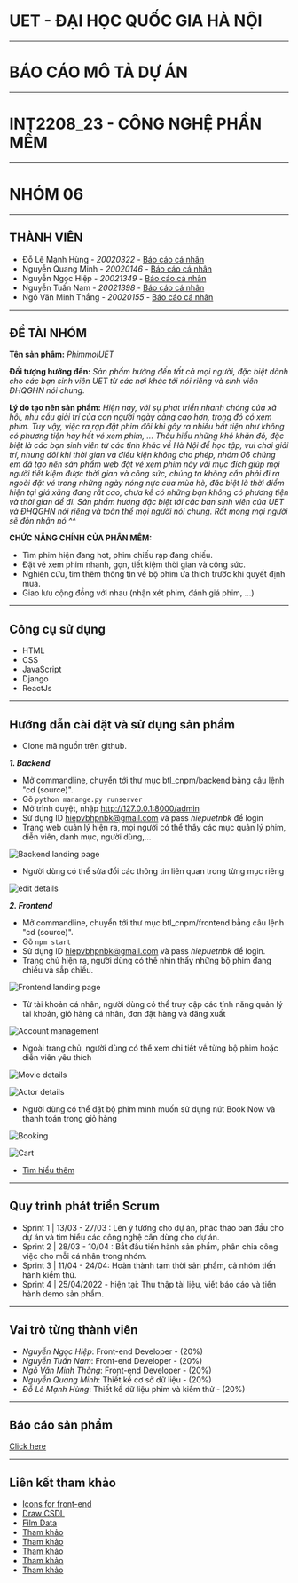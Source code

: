 # UET - ĐẠI HỌC QUỐC GIA HÀ NỘI

-----------------------------------------------------------------------------------------------------------------------------------------------------------------------

# BÁO CÁO MÔ TẢ DỰ ÁN

-----------------------------------------------------------------------------------------------------------------------------------------------------------------------

# INT2208_23 - CÔNG NGHỆ PHẦN MỀM

-----------------------------------------------------------------------------------------------------------------------------------------------------------------------

# NHÓM 06

-----------------------------------------------------------------------------------------------------------------------------------------------------------------------

## THÀNH VIÊN

- Đỗ Lê Mạnh Hùng - _20020322_ - [Báo cáo cá nhân](https://github.com/dolemanhhung/CNPM/blob/15535daf03ac0ff72686aebf963dbbd6cb0c2f42/Nh%C3%B3m%2006%20-%20%C4%90%E1%BB%97%20L%C3%AA%20M%E1%BA%A1nh%20H%C3%B9ng.md)
- Nguyễn Quang Minh - _20020146_ - [Báo cáo cá nhân](https://github.com/dolemanhhung/CNPM/blob/4216f2d557487f52583a78077c9e4a481457146c/Nh%C3%B3m%2006%20-%20Nguy%E1%BB%85n%20Quang%20Minh.md)
- Nguyễn Ngọc Hiệp - _20021349_ - [Báo cáo cá nhân](https://github.com/dolemanhhung/CNPM/blob/4edab81956d5ef4b5c8e422d93da0106317ae2e3/Nh%C3%B3m%2006%20-%20Nguy%E1%BB%85n%20Ng%E1%BB%8Dc%20Hi%E1%BB%87p.md)
- Nguyễn Tuấn Nam - _20021398_ - [Báo cáo cá nhân](https://github.com/dolemanhhung/CNPM/blob/2da7505dd2690f5334fbb621c493d5d5fddf65ec/CNPM_Nguy%E1%BB%85n%20Tu%E1%BA%A5n%20Nam_Nh%C3%B3m%2006.md)
- Ngô Văn Minh Thắng - _20020155_ - [Báo cáo cá nhân](https://github.com/dolemanhhung/CNPM/blob/04357bd7b8c6e7c18c2b257db985493f8009ffa2/Nh%C3%B3m%2006%20-%20Ng%C3%B4%20V%C4%83n%20Minh%20Th%E1%BA%AFng.md)

-----------------------------------------------------------------------------------------------------------------------------------------------------------------------

## ĐỀ TÀI NHÓM

**Tên sản phẩm:** _PhimmoiUET_

**Đối tượng hướng đến:** _Sản phẩm hướng đến tất cả mọi người, đặc biệt dành cho các bạn sinh viên UET từ các nơi khác tới nói riêng và sinh viên ĐHQGHN nói chung._

**Lý do tạo nên sản phẩm:** _Hiện nay, với sự phát triển nhanh chóng của xã hội, nhu cầu giải trí của con người ngày càng cao hơn, trong đó có xem phim. Tuy vậy, việc ra rạp đặt phim đôi khi gây ra nhiều bất tiện như không có phương tiện hay hết vé xem phim, ... Thấu hiểu những khó khăn đó, đặc biệt là các bạn sinh viên từ các tỉnh khác về Hà Nội để học tập, vui chơi giải trí, nhưng đôi khi thời gian và điều kiện không cho phép, nhóm 06 chúng em đã tạo nên sản phẩm web đặt vé xem phim này với mục đích giúp mọi người tiết kiệm được thời gian và công sức, chúng ta không cần phải đi ra ngoài đặt vé trong những ngày nóng nực của mùa hè, đặc biệt là thời điểm hiện tại giá xăng đang rất cao, chưa kể có những bạn không có phương tiện và thời gian để đi. Sản phẩm hướng đặc biệt tới các bạn sinh viên của UET và ĐHQGHN nói riêng và toàn thể mọi người nói chung. Rất mong mọi người sẽ đón nhận nó ^^_

**CHỨC NĂNG CHÍNH CỦA PHẦN MỀM:**

- Tìm phim hiện đang hot, phim chiếu rạp đang chiếu.
- Đặt vé xem phim nhanh, gọn, tiết kiệm thời gian và công sức.
- Nghiên cứu, tìm thêm thông tin về bộ phim ưa thích trước khi quyết định mua.
- Giao lưu cộng đồng với nhau (nhận xét phim, đánh giá phim, ...)

-----------------------------------------------------------------------------------------------------------------------------------------------------------------------

## Công cụ sử dụng

- HTML
- CSS
- JavaScript
- Django
- ReactJs

-----------------------------------------------------------------------------------------------------------------------------------------------------------------------

## Hướng dẫn cài đặt và sử dụng sản phẩm

- Clone mã nguồn trên github.

***1. Backend***

- Mở commandline, chuyển tới thư mục btl_cnpm/backend bằng câu lệnh "cd (source)".
- Gõ `python manange.py runserver` 
- Mở trình duyệt, nhập <http://127.0.0.1:8000/admin>
- Sử dụng ID hiepvbhpnbk@gmail.com và pass _hiepuetnbk_ để login
- Trang web quản lý hiện ra, mọi người có thể thấy các mục quản lý phim, diễn viên, danh mục, người dùng,...

![Backend landing page](demo_pics/Screenshot%202022-05-07%20214510.png)

- Người dùng có thể sửa đổi các thông tin liên quan trong từng mục riêng

![edit details](demo_pics/Screenshot%202022-05-07%20214712.png)

***2. Frontend***

- Mở commandline, chuyển tới thư mục btl_cnpm/frontend bằng câu lệnh "cd (source)".
- Gõ `npm start` 
- Sử dụng ID hiepvbhpnbk@gmail.com và pass _hiepuetnbk_ để login.
- Trang chủ hiện ra, người dùng có thể nhìn thấy những bộ phim đang chiếu và sắp chiếu.

![Frontend landing page](demo_pics/Screenshot%202022-05-08%20122640.png)

- Từ tài khoản cá nhân, người dùng có thể truy cập các tính năng quản lý tài khoản, giỏ hàng cá nhân, đơn đặt hàng và đăng xuất

![Account management](demo_pics/Screenshot%202022-05-08%20123302.png)

- Ngoài trang chủ, người dùng có thể xem chi tiết về từng bộ phim hoặc diễn viên yêu thích

![Movie details](demo_pics/Screenshot%202022-05-08%20123610.png)

![Actor details](demo_pics/Screenshot%202022-05-08%20123627.png)

- Người dùng có thể đặt bộ phim mình muốn sử dụng nút Book Now và thanh toán trong giỏ hàng

![Booking](demo_pics/Screenshot%202022-05-08%20134135.png)

![Cart](demo_pics/Screenshot%202022-05-08%20134427.png)

-  [Tìm hiểu thêm](https://github.com/hiepuet1205/btl_cnpm/blob/216d46cab7c60234f1f6092c88f4e9c78ad0dc6b/frontend/README.md)

------------------------------------------------------------------------------------------------

## Quy trình phát triển Scrum
- Sprint 1 | 13/03 - 27/03 : Lên ý tưởng cho dự án, phác thảo ban đầu cho dự án và tìm hiểu các công nghệ cần dùng cho dự án.
- Sprint 2 | 28/03 - 10/04 :  Bắt đầu tiến hành sản phẩm, phân chia công việc cho mỗi cá nhân trong nhóm.
- Sprint 3 | 11/04 - 24/04: Hoàn thành tạm thời sản phẩm, cả nhóm tiến hành kiểm thử.
- Sprint 4 | 25/04/2022 - hiện tại: Thu thập tài liệu, viết báo cáo và tiến hành demo sản phẩm.

-----------------------------------------------------------------------------------------------------------------------------------------------------------------------

## Vai trò từng thành viên

- _Nguyễn Ngọc Hiệp_: Front-end Developer - (20%)
- _Nguyễn Tuấn Nam_: Front-end Developer - (20%)
- _Ngô Văn Minh Thắng_: Front-end Developer - (20%)
- _Nguyễn Quang Minh_: Thiết kế cơ sở dữ liệu - (20%)
- _Đỗ Lê Mạnh Hùng_: Thiết kế dữ liệu phim và kiểm thử - (20%)

-----------------------------------------------------------------------------------------------------------------------------------------------------------------------

## Báo cáo sản phẩm

   [Click here](https://docs.google.com/document/d/1DRPeFX_h7-ul2MFgwT-dNL6u4Mp4Hdm8NatMjZZ2mQg/edit?usp=sharing)

---

## Liên kết tham khảo

- [Icons for front-end](https://boxicons.com/)
- [Draw CSDL](https://erdplus.com/)
- [Film Data](https://www.imdb.com/?ref_=nv_home)
- [Tham khảo](https://github.com/facebook/create-react-app)
- [Tham khảo](https://www.wikimedia.org/)
- [Tham khảo](https://tienminhvy.com/hoc-tap/gioi-thieu-ve-html5/)
- [Tham khảo](https://gc0904g6.wordpress.com/2014/04/03/gioi-thieu-css-3/)
- [Tham khảo](https://jobs.hybrid-technologies.vn/blog/cac-quy-trinh-phat-trien-phan-mem/#21_Mo_hinh_thac_nuoc)
